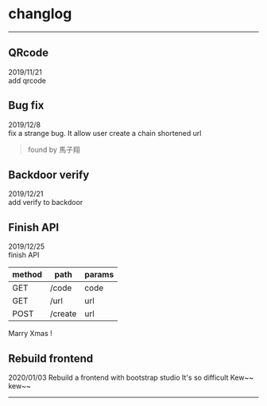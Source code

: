 # changlog 

---

## QRcode
2019/11/21  
add qrcode

## Bug fix
2019/12/8  
fix a strange bug. It allow user create a chain shortened url
> found by 馬子翔

## Backdoor verify
2019/12/21  
add verify to backdoor  

## Finish API
2019/12/25  
finish API  

| method | path    | params |
| ------ | ------- | ------ |
| GET    | /code   | code   |
| GET    | /url    | url    |
| POST   | /create | url    |

Marry Xmas ! 

## Rebuild frontend
2020/01/03
Rebuild a frontend with bootstrap studio
It's so difficult Kew~~ kew~~

---
